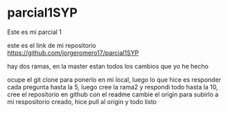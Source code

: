 # parcial1SYP
Este es mi parcial 1

este es el link de mi repositorio
https://github.com/jorgeromero17/parcial1SYP

hay dos ramas, en la master estan todos los cambios que yo he hecho

ocupe el git clone para ponerlo en mi local, luego lo que hice es responder cada pregunta
hasta la 5, luego cree la rama2 y respondi todo hasta la 10, cree el repositorio en github con el readme
cambie el origin para subirlo a mi respositorio creado, hice pull al origin y todo listo
